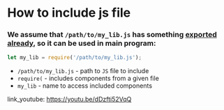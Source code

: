# How to include js file

### We assume that `/path/to/my_lib.js` has something [exported already](/nodejs/how-to-export-class), so it can be used in main program:

```js
let my_lib = require('/path/to/my_lib.js');
```

- `/path/to/my_lib.js` - path to `JS` file to include
- `require(` - includes components from a given file
- `my_lib` - name to access included components


link_youtube: https://youtu.be/dDzfti52VqQ
